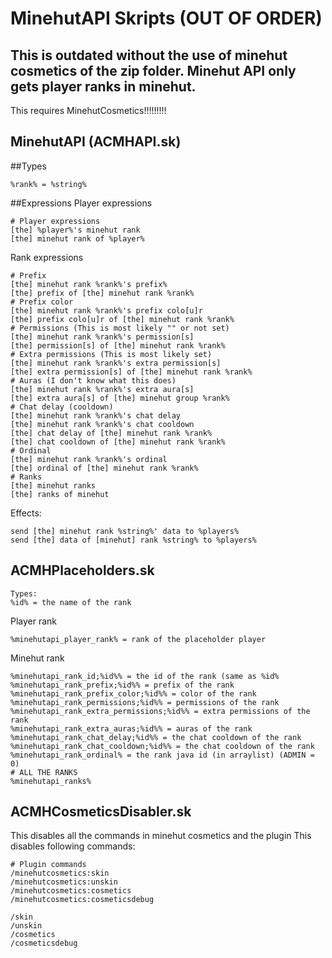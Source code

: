 # MinehutAPI Skripts (OUT OF ORDER)
## This is outdated without the use of minehut cosmetics of the zip folder. Minehut API only gets player ranks in minehut.
This requires MinehutCosmetics!!!!!!!!!

## MinehutAPI (ACMHAPI.sk)
##Types
```
%rank% = %string%
```
##Expressions
Player expressions
```
# Player expressions
[the] %player%'s minehut rank
[the] minehut rank of %player%
```
Rank expressions
```
# Prefix
[the] minehut rank %rank%'s prefix%
[the] prefix of [the] minehut rank %rank%
# Prefix color
[the] minehut rank %rank%'s prefix colo[u]r
[the] prefix colo[u]r of [the] minehut rank %rank%
# Permissions (This is most likely "" or not set)
[the] minehut rank %rank%'s permission[s]
[the] permission[s] of [the] minehut rank %rank%
# Extra permissions (This is most likely set)
[the] minehut rank %rank%'s extra permission[s]
[the] extra permission[s] of [the] minehut rank %rank%
# Auras (I don't know what this does)
[the] minehut rank %rank%'s extra aura[s]
[the] extra aura[s] of [the] minehut group %rank%
# Chat delay (cooldown)
[the] minehut rank %rank%'s chat delay
[the] minehut rank %rank%'s chat cooldown
[the] chat delay of [the] minehut rank %rank%
[the] chat cooldown of [the] minehut rank %rank%
# Ordinal
[the] minehut rank %rank%'s ordinal
[the] ordinal of [the] minehut rank %rank%
# Ranks
[the] minehut ranks
[the] ranks of minehut
```
Effects:
```
send [the] minehut rank %string%' data to %players%
send [the] data of [minehut] rank %string% to %players%
```
## ACMHPlaceholders.sk
```
Types:
%id% = the name of the rank
```
Player rank
```
%minehutapi_player_rank% = rank of the placeholder player
```
Minehut rank
```
%minehutapi_rank_id;%id%% = the id of the rank (same as %id%
%minehutapi_rank_prefix;%id%% = prefix of the rank
%minehutapi_rank_prefix_color;%id%% = color of the rank
%minehutapi_rank_permissions;%id%% = permissions of the rank
%minehutapi_rank_extra_permissions;%id%% = extra permissions of the rank
%minehutapi_rank_extra_auras;%id%% = auras of the rank
%minehutapi_rank_chat_delay;%id%% = the chat cooldown of the rank
%minehutapi_rank_chat_cooldown;%id%% = the chat cooldown of the rank
%minehutapi_rank_ordinal% = the rank java id (in arraylist) (ADMIN = 0)
# ALL THE RANKS
%minehutapi_ranks%
```
## ACMHCosmeticsDisabler.sk
This disables all the commands in minehut cosmetics and the plugin
This disables following commands:
```
# Plugin commands
/minehutcosmetics:skin
/minehutcosmetics:unskin
/minehutcosmetics:cosmetics
/minehutcosmetics:cosmeticsdebug

/skin
/unskin
/cosmetics
/cosmeticsdebug
```
